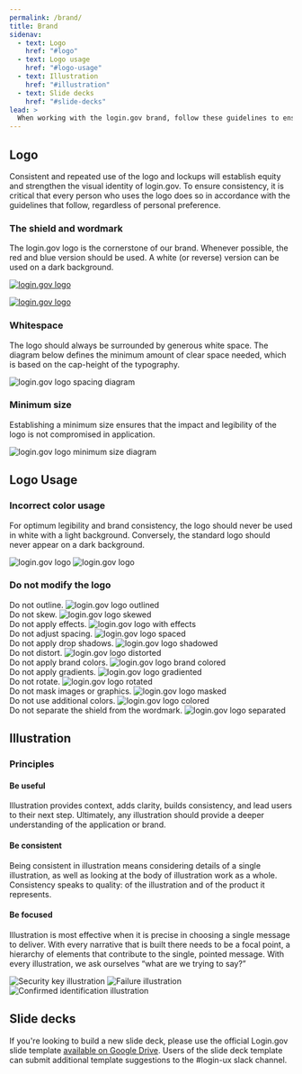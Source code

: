 ```yaml
---
permalink: /brand/
title: Brand
sidenav:
  - text: Logo
    href: "#logo"
  - text: Logo usage
    href: "#logo-usage"
  - text: Illustration
    href: "#illustration"
  - text: Slide decks
    href: "#slide-decks"
lead: >
  When working with the login.gov brand, follow these guidelines to ensure you're representing the product in a consistent way across all mediums.
---
```


## Logo

Consistent and repeated use of the logo and lockups will establish equity and strengthen the visual identity of login.gov. To ensure consistency, it is critical that every person who uses the logo does so in accordance with the guidelines that follow, regardless of personal preference.

### The shield and wordmark

The login.gov logo is the cornerstone of our brand. Whenever possible, the red and blue version should be used. A white (or reverse) version can be used on a dark background.

<a href="{{ site.baseurl }}/assets/img/login-gov-logo.svg" download><img src="{{ site.baseurl }}/assets/img/login-gov-logo.svg" alt="login.gov logo" class="padding-4"></a>

<a href="{{ site.baseurl }}/assets/img/login-gov-logo-rev.svg" download><img src="{{ site.baseurl }}/assets/img/login-gov-logo-rev.svg" alt="login.gov logo" class="bg-primary-darker padding-4"></a>

### Whitespace

The logo should always be surrounded by generous white space. The diagram below defines the minimum amount of clear space needed, which is based on the cap-height of the typography.

<img src="{{ site.baseurl }}/assets/img/style-guide/login-gov-logo-spacing.svg" alt="login.gov logo spacing diagram">

### Minimum size

Establishing a minimum size ensures that the impact and legibility of the logo is not compromised in application.

<img src="{{ site.baseurl }}/assets/img/style-guide/login-gov-logo-minimum-size.svg" alt="login.gov logo minimum size diagram">

## Logo Usage

### Incorrect color usage

For optimum legibility and brand consistency, the logo should never be used in white with a light background. Conversely, the standard logo should never appear on a dark background.

<img src="{{ site.baseurl }}/assets/img/login-gov-logo-rev.svg" alt="login.gov logo" class="bg-primary-lighter padding-4">

<img src="{{ site.baseurl }}/assets/img/login-gov-logo.svg" alt="login.gov logo" class="bg-gray-70 padding-4">

### Do not modify the logo

<div class="grid-row grid-gap">
  <div class="tablet:grid-col-4">
    Do not outline.
    <img src="{{ site.baseurl }}/assets/img/style-guide/login-gov-logo-outlined.svg" alt="login.gov logo outlined" class="display-block margin-top-1 margin-bottom-4">
  </div>
  <div class="tablet:grid-col-4">
    Do not skew.
    <img src="{{ site.baseurl }}/assets/img/style-guide/login-gov-logo-skewed.svg" alt="login.gov logo skewed" class="display-block margin-top-1 margin-bottom-4">
  </div>
  <div class="tablet:grid-col-4">
    Do not apply effects.
    <img src="{{ site.baseurl }}/assets/img/style-guide/login-gov-logo-with-effects.svg" alt="login.gov logo with effects" class="display-block margin-top-1 margin-bottom-4">
  </div>
  <div class="tablet:grid-col-4">
    Do not adjust spacing.
    <img src="{{ site.baseurl }}/assets/img/style-guide/login-gov-logo-spaced.svg" alt="login.gov logo spaced" class="display-block margin-top-1 margin-bottom-4">
  </div>
  <div class="tablet:grid-col-4">
    Do not apply drop shadows.
    <img src="{{ site.baseurl }}/assets/img/style-guide/login-gov-logo-shadowed.svg" alt="login.gov logo shadowed" class="display-block margin-top-1 margin-bottom-4">
  </div>
  <div class="tablet:grid-col-4">
    Do not distort.
    <img src="{{ site.baseurl }}/assets/img/style-guide/login-gov-logo-distorted.svg" alt="login.gov logo distorted" class="display-block margin-top-1 margin-bottom-4">
  </div>
  <div class="tablet:grid-col-4">
    Do not apply brand colors.
    <img src="{{ site.baseurl }}/assets/img/style-guide/login-gov-logo-brand-colored.svg" alt="login.gov logo brand colored" class="display-block margin-top-1 margin-bottom-4">
  </div>
  <div class="tablet:grid-col-4">
    Do not apply gradients.
    <img src="{{ site.baseurl }}/assets/img/style-guide/login-gov-logo-gradiented.svg" alt="login.gov logo gradiented" class="display-block margin-top-1 margin-bottom-4">
  </div>
  <div class="tablet:grid-col-4">
    Do not rotate.
    <img src="{{ site.baseurl }}/assets/img/style-guide/login-gov-logo-rotated.svg" alt="login.gov logo rotated" class="display-block margin-top-1 margin-bottom-4">
  </div>
  <div class="tablet:grid-col-4">
    Do not mask images or graphics.
    <img src="{{ site.baseurl }}/assets/img/style-guide/login-gov-logo-masked.svg" alt="login.gov logo masked" class="display-block margin-top-1 margin-bottom-4">
  </div>
  <div class="tablet:grid-col-4">
    Do not use additional colors.
    <img src="{{ site.baseurl }}/assets/img/style-guide/login-gov-logo-colored.svg" alt="login.gov logo colored" class="display-block margin-top-1 margin-bottom-4">
  </div>
  <div class="tablet:grid-col-4">
    Do not separate the shield from the wordmark.
    <img src="{{ site.baseurl }}/assets/img/style-guide/login-gov-shield.svg" alt="login.gov logo separated" class="display-block margin-top-1 margin-bottom-4">
  </div>
</div>

## Illustration

### Principles

#### Be useful

Illustration provides context, adds clarity, builds consistency, and lead users to their next step. Ultimately, any illustration should provide a deeper understanding of the application or brand.

#### Be consistent

Being consistent in illustration means considering details of a single illustration, as well as looking at the body of illustration work as a whole. Consistency speaks to quality: of the illustration and of the product it represents.

#### Be focused

Illustration is most effective when it is precise in choosing a single message to deliver. With every narrative that is built there needs to be a focal point, a hierarchy of elements that contribute to the single, pointed message. With every illustration, we ask ourselves “what are we trying to say?”

<div class="grid-row grid-gap">
  <img src="{{ site.baseurl }}/assets/img/illustrations/security-key.svg" alt="Security key illustration" class="display-block grid-col flex-auto flex-align-center">
  <img src="{{ site.baseurl }}/assets/img/illustrations/fail.svg" alt="Failure illustration" class="display-block grid-col flex-auto flex-align-center">
  <img src="{{ site.baseurl }}/assets/img/illustrations/id-confirm.svg" alt="Confirmed identification illustration" class="display-block grid-col flex-auto flex-align-center">
</div>

## Slide decks

If you're looking to build a new slide deck, please use the official Login.gov slide template [available on Google Drive](https://docs.google.com/presentation/d/1UYyKTTaFmttIm46wxeupGgfozCix-RHLCvTiRZot6Mc/edit). Users of the slide deck template can submit additional template suggestions to the #login-ux slack channel.
